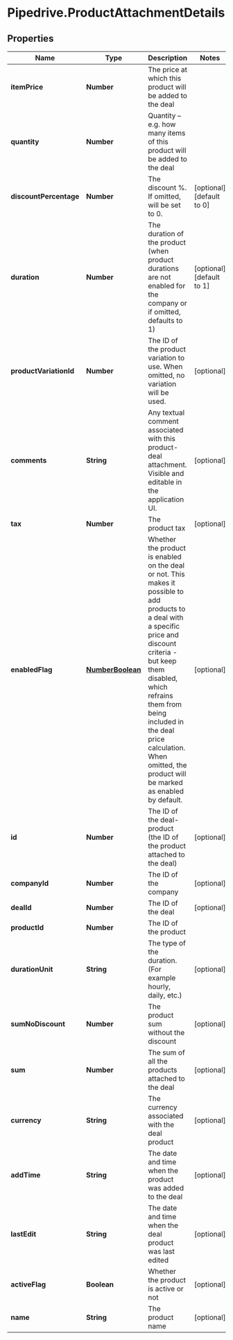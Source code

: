 # Pipedrive.ProductAttachmentDetails

## Properties

Name | Type | Description | Notes
------------ | ------------- | ------------- | -------------
**itemPrice** | **Number** | The price at which this product will be added to the deal | 
**quantity** | **Number** | Quantity – e.g. how many items of this product will be added to the deal | 
**discountPercentage** | **Number** | The discount %. If omitted, will be set to 0. | [optional] [default to 0]
**duration** | **Number** | The duration of the product (when product durations are not enabled for the company or if omitted, defaults to 1) | [optional] [default to 1]
**productVariationId** | **Number** | The ID of the product variation to use. When omitted, no variation will be used. | [optional] 
**comments** | **String** | Any textual comment associated with this product-deal attachment. Visible and editable in the application UI. | [optional] 
**tax** | **Number** | The product tax | [optional] 
**enabledFlag** | [**NumberBoolean**](NumberBoolean.md) | Whether the product is enabled on the deal or not. This makes it possible to add products to a deal with a specific price and discount criteria - but keep them disabled, which refrains them from being included in the deal price calculation. When omitted, the product will be marked as enabled by default. | [optional] 
**id** | **Number** | The ID of the deal-product (the ID of the product attached to the deal) | [optional] 
**companyId** | **Number** | The ID of the company | [optional] 
**dealId** | **Number** | The ID of the deal | [optional] 
**productId** | **Number** | The ID of the product | 
**durationUnit** | **String** | The type of the duration. (For example hourly, daily, etc.) | [optional] 
**sumNoDiscount** | **Number** | The product sum without the discount | [optional] 
**sum** | **Number** | The sum of all the products attached to the deal | [optional] 
**currency** | **String** | The currency associated with the deal product | [optional] 
**addTime** | **String** | The date and time when the product was added to the deal | [optional] 
**lastEdit** | **String** | The date and time when the deal product was last edited | [optional] 
**activeFlag** | **Boolean** | Whether the product is active or not | [optional] 
**name** | **String** | The product name | [optional] 


